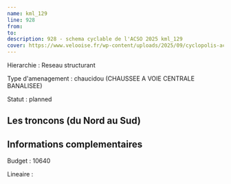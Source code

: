 ```yaml
---
name: kml_129 
line: 928
from: 
to:  
description: 928 - schema cyclable de l'ACSO 2025 kml_129 
cover: https://www.velooise.fr/wp-content/uploads/2025/09/cyclopolis-acso-default.jpg
---
```

Hierarchie : Reseau structurant

Type d'amenagement : chaucidou (CHAUSSEE A VOIE CENTRALE BANALISEE)

Statut : planned

## Les troncons (du Nord au Sud)

## Informations complementaires

Budget  : 10640 

Lineaire :

